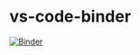 # vs-code-binder

[![Binder](https://mybinder.org/badge_logo.svg)](https://mybinder.org/v2/gh/matheusmota/vs-code-binder/master)
